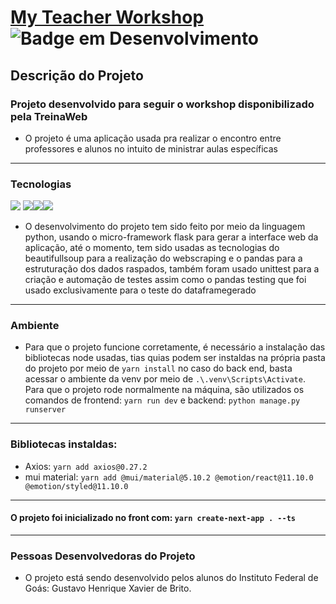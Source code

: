 # [My Teacher Workshop](https://flask.palletsprojects.com/en/2.1.x/) ![Badge em Desenvolvimento](https://img.shields.io/static/v1?label=STATUS&message=%20FINALIZADO&color=GREEN&style=for-the-badge)

## Descrição do Projeto
### Projeto desenvolvido para seguir o workshop disponibilizado pela TreinaWeb
* O projeto é uma aplicação usada pra realizar o encontro entre professores e alunos no intuito de ministrar aulas específicas

<hr>

### Tecnologias
  <img src="https://img.shields.io/badge/Python-14354C?style=for-the-badge&logo=python&logoColor=white" /> <img src="https://img.shields.io/badge/TypeScript-007ACC?style=for-the-badge&logo=typescript&logoColor=white" /><img src="https://img.shields.io/badge/React-20232A?style=for-the-badge&logo=react&logoColor=61DAFB" /><img src="https://img.shields.io/badge/Django-092E20?style=for-the-badge&logo=django&logoColor=white" />  
  
* O desenvolvimento do projeto tem sido feito por meio da linguagem python, usando o micro-framework flask para gerar a interface web da aplicação, até o momento, tem sido usadas as tecnologias do beautifullsoup para a realização do webscraping e o pandas para a estruturação dos dados raspados, também foram usado unittest para a criação e automação de testes assim como o pandas testing que foi usado exclusivamente para o teste do dataframegerado

<hr>

### Ambiente
* Para que o projeto funcione corretamente, é necessário a instalação das bibliotecas node usadas, tias quias podem ser instaldas na própria pasta do projeto por meio de 
`yarn install` no caso do back end, basta acessar o ambiente da venv por meio de `.\.venv\Scripts\Activate`. Para que o projeto rode normalmente na máquina, são utilizados os comandos de frontend: `yarn run dev` e backend: `python manage.py runserver`

<hr>

### Bibliotecas instaldas:
* Axios: `yarn add axios@0.27.2`
* mui material: `yarn add @mui/material@5.10.2 @emotion/react@11.10.0 @emotion/styled@11.10.0`

<hr>

#### O projeto foi inicializado no front com: `yarn create-next-app . --ts`

<hr>

### Pessoas Desenvolvedoras do Projeto
* O projeto está sendo desenvolvido pelos alunos do Instituto Federal de Goás: Gustavo Henrique Xavier de Brito.
